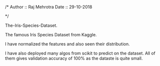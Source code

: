 
/*
    Author :: Raj Mehrotra
    Date :: 29-10-2018
    
*/

The-Iris-Species-Dataset.

The famous Iris Species Dataset from Kaggle.

I have normalized the features and also seen their distribution. 

I have also deployed many algos from scikit to predict on the dataset. All of them gives validation accuracy of 100% as the dataste is quite small.
